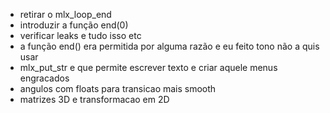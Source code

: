 - retirar o mlx_loop_end
- introduzir a função end(0)
- verificar leaks e tudo isso etc
- a função end() era permitida por alguma razão e eu feito tono não a quis usar
- mlx_put_str e que permite escrever texto e criar aquele menus engracados
- angulos com floats para transicao mais smooth
- matrizes 3D e transformacao em 2D
